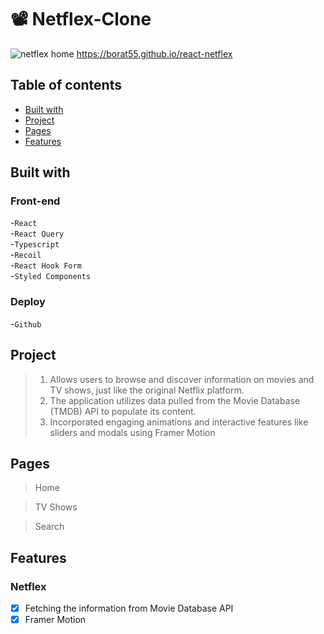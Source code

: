 # 📽 Netflex-Clone

![netflex home](https://github.com/borat55/react-netflex/assets/86196159/314e8c87-5856-4c8a-95e1-3be673ffd064)
<a href="https://borat55.github.io/react-netflex">https://borat55.github.io/react-netflex</a>

##  Table of contents

- [Built with](#built-with)
- [Project](#project)
- [Pages](#pages)
- [Features](#features)

## Built with

### Front-end

-`React`<br />
-`React Query`<br />
-`Typescript`<br />
-`Recoil`<br />
-`React Hook Form`<br />
-`Styled Components`<br />


### Deploy

-`Github`

## Project

> 1. Allows users to browse and discover information on movies and TV shows, just like the original Netflix platform.
> 2. The application utilizes data pulled from the Movie Database (TMDB) API to populate its content.
> 3. Incorporated engaging animations and interactive features like sliders and modals using Framer Motion

## Pages
> Home

> TV Shows

> Search

## Features
### Netflex
- [X] Fetching the information from Movie Database API
- [X] Framer Motion
